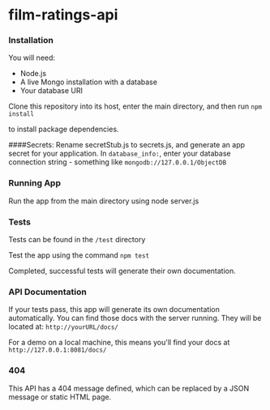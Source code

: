 # film-ratings-api

### Installation
You will need:
* Node.js
* A live Mongo installation with a database
* Your database URI

Clone this repository into its host, enter the main directory, and then run
`npm install`

to install package dependencies.

####Secrets:
Rename secretStub.js to secrets.js, and generate an app secret for your application.
In `database_info:`, enter your database connection string - something like `mongodb://127.0.0.1/ObjectDB`

### Running App
Run the app from the main directory using node server.js

### Tests
Tests can be found in the `/test` directory

Test the app using the command `npm test`

Completed, successful tests will generate their own documentation.

### API Documentation
If your tests pass, this app will generate its own documentation automatically. You can find those docs with the server running. They will be located at:
`http://yourURL/docs/`

For a demo on a local machine, this means you'll find your docs at
`http://127.0.0.1:8081/docs/`

### 404 
This API has a 404 message defined, which can be replaced by a JSON message or static HTML page.